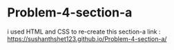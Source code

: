 # Problem-4-section-a
i used HTML and CSS to re-create this section-a
link : https://sushanthshet123.github.io/Problem-4-section-a/
